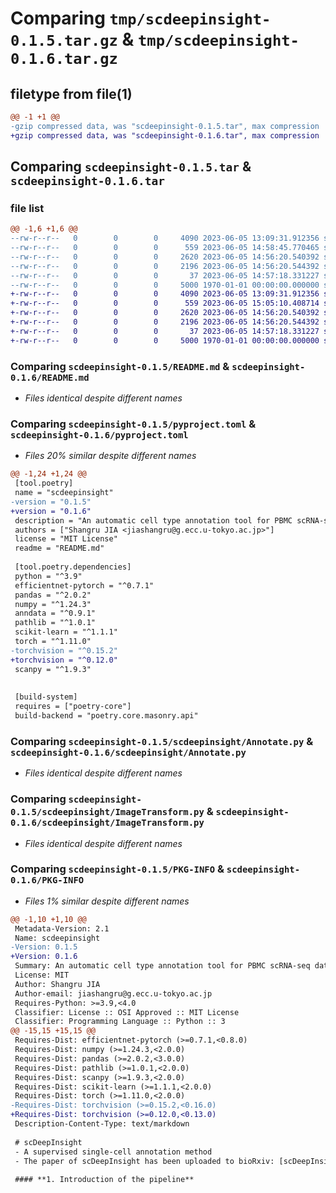 # Comparing `tmp/scdeepinsight-0.1.5.tar.gz` & `tmp/scdeepinsight-0.1.6.tar.gz`

## filetype from file(1)

```diff
@@ -1 +1 @@
-gzip compressed data, was "scdeepinsight-0.1.5.tar", max compression
+gzip compressed data, was "scdeepinsight-0.1.6.tar", max compression
```

## Comparing `scdeepinsight-0.1.5.tar` & `scdeepinsight-0.1.6.tar`

### file list

```diff
@@ -1,6 +1,6 @@
--rw-r--r--   0        0        0     4090 2023-06-05 13:09:31.912356 scdeepinsight-0.1.5/README.md
--rw-r--r--   0        0        0      559 2023-06-05 14:58:45.770465 scdeepinsight-0.1.5/pyproject.toml
--rw-r--r--   0        0        0     2620 2023-06-05 14:56:20.540392 scdeepinsight-0.1.5/scdeepinsight/Annotate.py
--rw-r--r--   0        0        0     2196 2023-06-05 14:56:20.544392 scdeepinsight-0.1.5/scdeepinsight/ImageTransform.py
--rw-r--r--   0        0        0       37 2023-06-05 14:57:18.331227 scdeepinsight-0.1.5/scdeepinsight/__init__.py
--rw-r--r--   0        0        0     5000 1970-01-01 00:00:00.000000 scdeepinsight-0.1.5/PKG-INFO
+-rw-r--r--   0        0        0     4090 2023-06-05 13:09:31.912356 scdeepinsight-0.1.6/README.md
+-rw-r--r--   0        0        0      559 2023-06-05 15:05:10.408714 scdeepinsight-0.1.6/pyproject.toml
+-rw-r--r--   0        0        0     2620 2023-06-05 14:56:20.540392 scdeepinsight-0.1.6/scdeepinsight/Annotate.py
+-rw-r--r--   0        0        0     2196 2023-06-05 14:56:20.544392 scdeepinsight-0.1.6/scdeepinsight/ImageTransform.py
+-rw-r--r--   0        0        0       37 2023-06-05 14:57:18.331227 scdeepinsight-0.1.6/scdeepinsight/__init__.py
+-rw-r--r--   0        0        0     5000 1970-01-01 00:00:00.000000 scdeepinsight-0.1.6/PKG-INFO
```

### Comparing `scdeepinsight-0.1.5/README.md` & `scdeepinsight-0.1.6/README.md`

 * *Files identical despite different names*

### Comparing `scdeepinsight-0.1.5/pyproject.toml` & `scdeepinsight-0.1.6/pyproject.toml`

 * *Files 20% similar despite different names*

```diff
@@ -1,24 +1,24 @@
 [tool.poetry]
 name = "scdeepinsight"
-version = "0.1.5"
+version = "0.1.6"
 description = "An automatic cell type annotation tool for PBMC scRNA-seq data."
 authors = ["Shangru JIA <jiashangru@g.ecc.u-tokyo.ac.jp>"]
 license = "MIT License"
 readme = "README.md"
 
 [tool.poetry.dependencies]
 python = "^3.9"
 efficientnet-pytorch = "^0.7.1"
 pandas = "^2.0.2"
 numpy = "^1.24.3"
 anndata = "^0.9.1"
 pathlib = "^1.0.1"
 scikit-learn = "^1.1.1"
 torch = "^1.11.0"
-torchvision = "^0.15.2"
+torchvision = "^0.12.0"
 scanpy = "^1.9.3"
 
 
 [build-system]
 requires = ["poetry-core"]
 build-backend = "poetry.core.masonry.api"
```

### Comparing `scdeepinsight-0.1.5/scdeepinsight/Annotate.py` & `scdeepinsight-0.1.6/scdeepinsight/Annotate.py`

 * *Files identical despite different names*

### Comparing `scdeepinsight-0.1.5/scdeepinsight/ImageTransform.py` & `scdeepinsight-0.1.6/scdeepinsight/ImageTransform.py`

 * *Files identical despite different names*

### Comparing `scdeepinsight-0.1.5/PKG-INFO` & `scdeepinsight-0.1.6/PKG-INFO`

 * *Files 1% similar despite different names*

```diff
@@ -1,10 +1,10 @@
 Metadata-Version: 2.1
 Name: scdeepinsight
-Version: 0.1.5
+Version: 0.1.6
 Summary: An automatic cell type annotation tool for PBMC scRNA-seq data.
 License: MIT
 Author: Shangru JIA
 Author-email: jiashangru@g.ecc.u-tokyo.ac.jp
 Requires-Python: >=3.9,<4.0
 Classifier: License :: OSI Approved :: MIT License
 Classifier: Programming Language :: Python :: 3
@@ -15,15 +15,15 @@
 Requires-Dist: efficientnet-pytorch (>=0.7.1,<0.8.0)
 Requires-Dist: numpy (>=1.24.3,<2.0.0)
 Requires-Dist: pandas (>=2.0.2,<3.0.0)
 Requires-Dist: pathlib (>=1.0.1,<2.0.0)
 Requires-Dist: scanpy (>=1.9.3,<2.0.0)
 Requires-Dist: scikit-learn (>=1.1.1,<2.0.0)
 Requires-Dist: torch (>=1.11.0,<2.0.0)
-Requires-Dist: torchvision (>=0.15.2,<0.16.0)
+Requires-Dist: torchvision (>=0.12.0,<0.13.0)
 Description-Content-Type: text/markdown
 
 # scDeepInsight
 - A supervised single-cell annotation method
 - The paper of scDeepInsight has been uploaded to bioRxiv: [scDeepInsight: a supervised cell-type identification method for scRNA-seq data with deep learning](https://www.biorxiv.org/content/10.1101/2023.03.09.531861v1)
 
 #### **1. Introduction of the pipeline**
```


